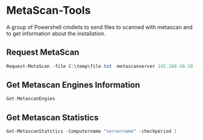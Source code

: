 # MetaScan-Tools
A group of Powershell cmdlets to send files to scanned with metascan and to get information about the installation.

## Request MetaScan
```powershell
Request-MetaScan -file C:\temp\file.txt -metascanserver 192.168.49.10 -port 8008
```

## Get Metascan Engines Information
```powershell
Get-MetascanEngies
```

## Get Metascan Statistics
```powershell
Get-MetascanStatstics -Computername "servername" -checkperiod 1
```
